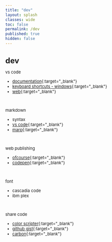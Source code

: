 ```yaml
---
title: "dev"
layout: splash
classes: wide
toc: false
permalink: /dev
published: true
hidden: false
---
```


<br>
<font size="5"><span style="font-weight:bold;"> dev </span></font>
<br>

<font size="2">

vs code

- [documentation](https://code.visualstudio.com/docs){:target="_blank"}
- [keyboard shortcuts - windows](https://code.visualstudio.com/shortcuts/keyboard-shortcuts-windows.pdf){:target="_blank"}
- [web](https://code.visualstudio.com/docs/editor/vscode-web){:target="_blank"}
<br>

markdown

- syntax
- [vs code](https://code.visualstudio.com/docs/languages/markdown){:target="_blank"}
- [marp](https://marketplace.visualstudio.com/items?itemName=marp-team.marp-vscode){:target="_blank"}
<br>

web publishing

- [ofcourse](https://ofcourse.kr/){:target="_blank"}
- [codepen](https://codepen.io/pen/){:target="_blank"}
<br>

font

- cascadia code
- ibm plex
<br>

share code

- [color scripter](https://colorscripter.com/){:target="_blank"}
- [github gist](https://gist.github.com/){:target="_blank"}
- [carbon](https://carbon.now.sh/){:target="_blank"}
<br>

</font>
